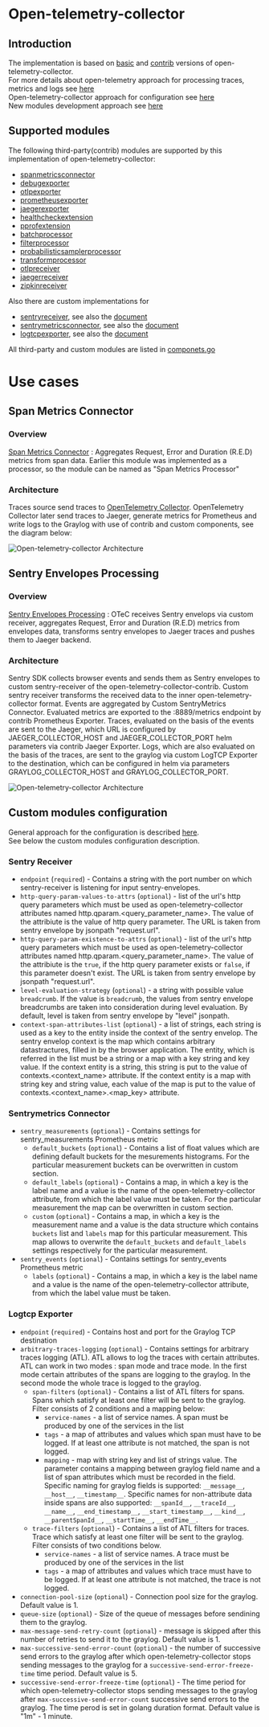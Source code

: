 # Open-telemetry-collector

## Introduction

The implementation is based on [basic](https://github.com/open-telemetry/opentelemetry-collector) and [contrib](https://github.com/open-telemetry/opentelemetry-collector-contrib) versions of open-telemetry-collector.  
For more details about open-telemetry approach for processing traces, metrics and logs see [here](https://opentelemetry.io/docs/)  
Open-telemetry-collector approach for configuration see [here](https://opentelemetry.io/docs/collector/configuration/)  
New modules development approach see [here](https://opentelemetry.io/docs/collector/building/)  

## Supported modules
The following third-party(contrib) modules are supported by this implementation of  open-telemetry-collector:  
- [spanmetricsconnector](https://github.com/open-telemetry/opentelemetry-collector-contrib/blob/main/connector/spanmetricsconnector/README.md)
- [debugexporter](https://github.com/open-telemetry/opentelemetry-collector/blob/main/exporter/debugexporter/README.md)
- [otlpexporter](https://github.com/open-telemetry/opentelemetry-collector/blob/main/exporter/otlpexporter/README.md)
- [prometheusexporter](https://github.com/open-telemetry/opentelemetry-collector-contrib/blob/main/exporter/prometheusexporter/README.md)
- [jaegerexporter](https://github.com/open-telemetry/opentelemetry-collector-contrib/tree/v0.85.0/exporter/jaegerexporter)
- [healthcheckextension](https://github.com/open-telemetry/opentelemetry-collector-contrib/blob/main/extension/healthcheckextension/README.md)
- [pprofextension](https://github.com/open-telemetry/opentelemetry-collector-contrib/blob/main/extension/pprofextension/README.md)
- [batchprocessor](https://github.com/open-telemetry/opentelemetry-collector-contrib/blob/main/extension/pprofextension/README.md)
- [filterprocessor](https://github.com/open-telemetry/opentelemetry-collector-contrib/blob/main/processor/filterprocessor/README.md)
- [probabilisticsamplerprocessor](https://github.com/open-telemetry/opentelemetry-collector-contrib/blob/main/processor/probabilisticsamplerprocessor/README.md)
- [transformprocessor](https://github.com/open-telemetry/opentelemetry-collector-contrib/blob/main/processor/transformprocessor/README.md)
- [otlpreceiver](https://github.com/open-telemetry/opentelemetry-collector/blob/main/receiver/otlpreceiver/README.md)
- [jaegerreceiver](https://github.com/open-telemetry/opentelemetry-collector-contrib/blob/main/receiver/jaegerreceiver/README.md)
- [zipkinreceiver](https://github.com/open-telemetry/opentelemetry-collector-contrib/tree/main/receiver/zipkinreceiver)

Also there are custom implementations for  
- [sentryreceiver](../receiver/sentryreceiver), see also the [document](sentry-receiver.md#sentry-envelope-mapping-to-jaeger-traces)
- [sentrymetricsconnector](../connector/sentrymetricsconnector), see also the [document](sentry-receiver.md#sentry-envelope-to-metrics)
- [logtcpexporter](../exporter/logtcpexporter), see also the [document](sentry-receiver.md#sentry-envelope-to-logs-records-graylog-mapping)  

All third-party and custom modules are listed in [componets.go](../components.go)

# Use cases
## Span Metrics Connector
### Overview
[Span Metrics Connector](https://github.com/open-telemetry/opentelemetry-collector-contrib/tree/main/connector/spanmetricsconnector) :
Aggregates Request, Error and Duration (R.E.D) metrics from span data. Earlier this module was implemented as a processor, so the module can be named as "Span Metrics Processor"  

### Architecture
Traces source send traces to [OpenTelemetry Collector](https://opentelemetry.io/docs/collector/). OpenTelemetry Collector later send traces to Jaeger, generate metrics for Prometheus and write logs to the Graylog with use of contrib and custom components, see the diagram below:

  ![Open-telemetry-collector Architecture](img/Architecture.png)

## Sentry Envelopes Processing
### Overview
[Sentry Envelopes Processing](../receiver/sentryreceiver) : OTeC receives Sentry envelops via custom receiver, aggregates Request, Error and Duration (R.E.D) metrics from envelopes data, transforms sentry envelopes to Jaeger traces and pushes them to Jaeger backend.  
### Architecture
Sentry SDK collects browser events and sends them as Sentry envelopes to custom sentry-receiver of the open-telemetry-collector-contrib. Custom sentry receiver transforms the received data to the inner open-telemetry-collector format. Events are aggregated by Custom SentryMetrics Connector. Evaluated metrics are exported to the :8889/metrics endpoint by contrib Prometheus Exporter. Traces, evaluated on the basis of the events are sent to the Jaeger, which URL is configured by JAEGER_COLLECTOR_HOST and JAEGER_COLLECTOR_PORT helm parameters via contrib Jaeger Exporter. Logs, which are also evaluated on the basis of the traces, are sent to the graylog via custom LogTCP Exporter to the destination, which can be configured in helm via parameters GRAYLOG_COLLECTOR_HOST and GRAYLOG_COLLECTOR_PORT.

  ![Open-telemetry-collector Architecture](img/Architecture_SentryEnvelopesProcessing.PNG )

## Custom modules configuration
General approach for the configuration is described [here](https://opentelemetry.io/docs/collector/configuration/).  
See below the custom modules configuration description.

### Sentry Receiver

* `endpoint` (`required`) - Contains a string with the port number on which sentry-receiver is listening for input sentry-envelopes.
* `http-query-param-values-to-attrs` (`optional`) - list of the url's http query parameters which must be used as open-telemetry-collector attributes named http.qparam.<query_parameter_name>. The value of the attribiute is the value of http query parameter. The URL is taken from sentry envelope by jsonpath "request.url".
* `http-query-param-existence-to-attrs` (`optional`) - list of the url's http query parameters which must be used as open-telemetry-collector attributes named http.qparam.<query_parameter_name>. The value of the attribiute is the `true`, if the http query parameter exists or `false`, if this parameter doesn't exist. The URL is taken from sentry envelope by jsonpath "request.url".
* `level-evaluation-strategy` (`optional`) - a string with possible value `breadcrumb`. If the value is `breadcrumb`, the values from sentry envelope breadcrumbs are taken into consideration during level evaluation. By default, level is taken from sentry envelope by "level" jsonpath.
* `context-span-attributes-list` (`optional`) - a list of strings, each string is used as a key to the entity inside the context of the sentry envelop. The sentry envelop context is the map which contains arbitrary datastractures, filled in by the browser application. The entity, which is referred in the list must be a string or a map with a key string and key value. If the context entity is a string, this string is put to the value of contexts.<context_name> attribute. If the context entity is a map with string key and string value, each value of the map is put to the value of contexts.<context_name>.<map_key> attribute.

### Sentrymetrics Connector

* `sentry_measurements` (`optional`) - Contains settings for sentry_measurements Prometheus metric
    * `default_buckets` (`optional`) - Contains a list of float values which are defining default buckets for the mesurements histograms. For the particular measurement buckets can be overwritten in custom section.
    * `default_labels` (`optional`) - Contains a map, in which a key is the label name and a value is the name of the open-telemetry-collector attribute, from which the label value must be taken. For the particular measurement the map can be overwritten in custom section.
    * `custom` (`optional`) - Contains a map, in which a key is the measurement name and a value is the data structure which contains `buckets` list and `labels` map for this particular measurement. This map allows to overwrite the `default_buckets` and `default_labels` settings respectively for the particular measurement.
* `sentry_events` (`optional`) - Contains settings for sentry_events Prometheus metric
    * `labels` (`optional`) - Contains a map, in which a key is the label name and a value is the name of the open-telemetry-collector attribute, from which the label value must be taken.

### Logtcp Exporter

* `endpoint` (`required`) - Contains host and port for the Graylog TCP destination
* `arbitrary-traces-logging` (`optional`) - Contains settings for arbitrary traces logging (ATL). ATL allows to log the traces with certain attributes. ATL can work in two modes : span mode and trace mode. In the first mode certain attributes of the spans are logging to the graylog. In the second mode the whole trace is logged to the graylog.  
    * `span-filters` (`optional`) - Contains a list of ATL filters for spans. Spans which satisfy at least one filter will be sent to the graylog. Filter consists of 2 conditions and a mapping below:
        * `service-names` - a list of service names. A span must be produced by one of the services in the list
        * `tags` - a map of attributes and values which span must have to be logged. If at least one attribute is not matched, the span is not logged.
        * `mapping` - map with string key and list of strings value. The parameter contains a mapping between graylog field name and a list of span attributes which must be recorded in the field. Specific naming for graylog fields is supported: `__message__`, `__host__`, `__timestamp__`. Specific names for non-attribute data inside spans are also supported: `__spanId__`, `__traceId__`, `__name__`, `__end_timestamp__`, `__start_timestamp__`, `__kind__`, `__parentSpanId__`, `__startTime__`, `__endTime__`.
    * `trace-filters` (`optional`) - Contains a list of ATL filters for traces. Trace which satisfy at least one filter will be sent to the graylog. Filter consists of two conditions below.
        * `service-names` - a list of service names. A trace must be produced by one of the services in the list
        * `tags` - a map of attributes and values which trace must have to be logged. If at least one attribute is not matched, the trace is not logged.
* `connection-pool-size` (`optional`) - Connection pool size for the graylog. Default value is 1.
* `queue-size` (`optional`) - Size of the queue of messages before sendining them to the graylog.
* `max-message-send-retry-count` (`optional`) - message is skipped after this number of retries to send it to the graylog. Default value is 1.
* `max-successive-send-error-count` (`optional`) - the number of successive send errors to the graylog after which open-telemetry-collector stops sending messages to the graylog for a `successive-send-error-freeze-time` time period. Default value is 5.
* `successive-send-error-freeze-time` (`optional`) - The time period for which open-telemetry-collector stops sending messages to the graylog after `max-successive-send-error-count` successive send errors to the graylog. The time perod is set in golang duration format. Default value is "1m" - 1 minute.